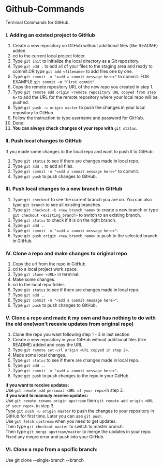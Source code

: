 # Github-Commands
Terminal Commands for GitHub.  
### I. Adding an existed project to GitHub
1. Create a new repository on GitHub without additional files (like README) added.
2. cd to the current local project folder.
3. Type `git init` to initialize the local directory as a Git repository.
4. Type `git add .` to add all of your files to the staging area and ready to commit.OR type `git add <filename>` to add files one by one. 
5. Type `git commit -m "<add a commit message here>"` to commit. FOR EXAMPLE `git commit -m "First commit"`. 
6. Copy the remote repository URL of the new repo you created in step 1.  
7. Type `git remote add origin <remote repository URL copyed from step 6>` to add the URL for the remote repository where your local repo will be pushed. 
8. Type `git push -u origin master` to push the changes in your local repository to GitHub. 
9. Follow the instruction to type username and password for GitHub.
10. Done!
11. __You can always check changes of your repo with__ `git status`. 

### II. Push local changes to GitHub
If you made some changes to the local repo and want to push it to GitHub:  
1. Type `git status` to see if there are changes made in local repo.  
2. Type `git add .` to add all files.
3. Type `git commit -m "<add a commit message here>"` to commit. 
4. Type `git push` to push changes to GitHub. 

### III. Push local changes to a new branch in GitHub
1. Type `git checkout` to see the current branch you are on.
You can also type `git branch` to see all existing branches.
2. Type `git checkout -b <new_branch_name>` to create a new branch or type `git checkout <existing_branch>` to switch to an existing branch.
3. Type `git status` to check if it is on the right branch. 
4. Type `git add .`. 
5. Type `git commit -m "<add a commit message here>"`. 
6. Type `git push origin <new_branch_name>` to push to the selected branch in GitHub.

### IV. Clone a repo and make changes to original repo
1. Copy the url from the repo in GitHub. 
2. cd to a local project work space.
3. Type `git clone <URL>` in terminal.
4. Make some changes.
5. cd to the local repo folder. 
6. Type `git status` to see if there are changes made in local repo.  
7. Type `git add .`. 
8. Type `git commit -m "<add a commit message here>"`. 
9. Type `git push` to push changes to GitHub. 


### V. Clone a repo and made it my own and has nothing to do with the old one(won't recevie updates from original repo) 
1. Clone the repo you want following step 1 - 3 in last section.
2. Create a new repository in your GitHub without additional files (like README) added and copy the URL. 
3. Type `git remote set-url origin <URL copyed in step 2>`. 
4. Made some local changes. 
5. Type `git status` to see if there are changes made in local repo.
6. Type `git add .`. 
7. Type `git commit -m "<add a commit message here>"`. 
8. Type `git push` to push changes to the repo in your GitHub.

__if you want to receive updates:__   
Use `git remote add personal <URL of your repo>`in step 3.    
__if you want to mannuly receive updates:__  
Use `git remote rename origin upstream` then `git remote add origin <URL of your repo>`. in step 3.   
Type `git push -u origin master` to push the changes to your repository in GitHub for first time. Later you can use `git push`.  
Use `git fetch upstream` when you need to get updates.  
Then type `git checkout master` to switch to master branch.   
Then type `git merge upstream/master` to merge the updates in your repo.   
Fixed any megre error and push into your GitHub.   

### VI. Clone a repo from a spcific branch:
Use git clone --single-branch --branch <branchname> <remote-repo>

